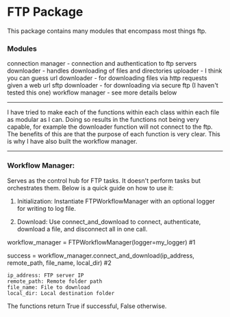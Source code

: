 # FTP Package

This package contains many modules that encompass most things ftp.

### Modules

connection manager - connection and authentication to ftp servers
downloader - handles downloading of files and directories
uploader - I think you can guess
url downloader - for downloading files via http requests given a web url
sftp downloader - for downloading via secure ftp (I haven't tested this one)
workflow manager - see more details below

------

I have tried to make each of the functions within each class within each file as modular as I can.
Doing so results in the functions not being very capable, for example the downloader function will not connect to
the ftp. The benefits of this are that the purpose of each function is very clear. This is why I have also built the workflow manager.

-------

### Workflow Manager:

Serves as the control hub for FTP tasks. It doesn't perform tasks but orchestrates them. Below is a quick guide on how to use it:

1. Initialization: Instantiate FTPWorkflowManager with an optional logger for writing to log file.

2. Download: Use connect_and_download to connect, authenticate, download a file, and disconnect all in one call.

workflow_manager = FTPWorkflowManager(logger=my_logger) #1 

success = workflow_manager.connect_and_download(ip_address, remote_path, file_name, local_dir) #2 

    ip_address: FTP server IP
    remote_path: Remote folder path
    file_name: File to download
    local_dir: Local destination folder


The functions return True if successful, False otherwise.